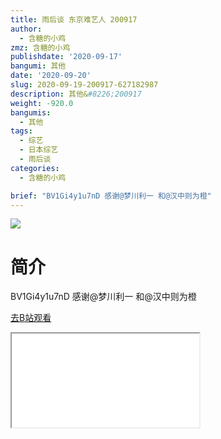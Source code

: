 ```yaml
---
title: 雨后谈 东京难艺人 200917
author:
  - 含糖的小鸡
zmz: 含糖的小鸡
publishdate: '2020-09-17'
bangumi: 其他
date: '2020-09-20'
slug: 2020-09-19-200917-627182987
description: 其他&#8226;200917
weight: -920.0
bangumis:
  - 其他
tags:
  - 综艺
  - 日本综艺
  - 雨后谈
categories:
  - 含糖的小鸡

brief: "BV1Gi4y1u7nD 感谢@梦川利一 和@汉中则为橙"
---
```

![](https://raw.githubusercontent.com/tcgriffith/owaraisite/master/static/tmpimg/782c224c1d55d611d08bf2468b2b7908ffdfb3cc.jpg.480.jpg)
# 简介  
BV1Gi4y1u7nD
感谢@梦川利一 和@汉中则为橙  

[去B站观看](https://www.bilibili.com/video/av627182987/)
<div class ="resp-container"><iframe class="testiframe" src="//player.bilibili.com/player.html?aid=627182987"", scrolling="no", allowfullscreen="true" > </iframe></div> 

